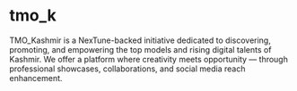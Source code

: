 # tmo_k
TMO_Kashmir is a NexTune-backed initiative dedicated to discovering, promoting, and empowering the top models and rising digital talents of Kashmir. We offer a platform where creativity meets opportunity — through professional showcases, collaborations, and social media reach enhancement.
